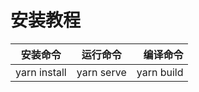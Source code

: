 安装教程
=================

| 安装命令        | 运行命令          | 编译命令  |
| ------------- |:-------------:| -----:|
| yarn install      |yarn serve| yarn build|
